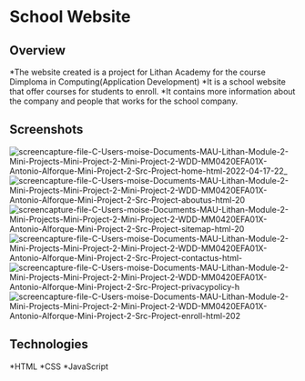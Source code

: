 # School Website
## Overview
  *The website created is a project for Lithan Academy for the course Dimploma in Computing(Application Development)
  *It is a school website that offer courses for students to enroll.
  *It contains more information about the company and people that works for the school company.
## Screenshots
![screencapture-file-C-Users-moise-Documents-MAU-Lithan-Module-2-Mini-Projects-Mini-Project-2-Mini-Project-2-WDD-MM0420EFA01X-Antonio-Alforque-Mini-Project-2-Src-Project-home-html-2022-04-17-22_](https://user-images.githubusercontent.com/68614293/163718294-8a9ad617-1b67-4478-8d71-75a1f452bccf.png)
![screencapture-file-C-Users-moise-Documents-MAU-Lithan-Module-2-Mini-Projects-Mini-Project-2-Mini-Project-2-WDD-MM0420EFA01X-Antonio-Alforque-Mini-Project-2-Src-Project-aboutus-html-20](https://user-images.githubusercontent.com/68614293/163718298-57a452c3-eb58-4544-95d8-ff89a172ae87.png)
![screencapture-file-C-Users-moise-Documents-MAU-Lithan-Module-2-Mini-Projects-Mini-Project-2-Mini-Project-2-WDD-MM0420EFA01X-Antonio-Alforque-Mini-Project-2-Src-Project-sitemap-html-20](https://user-images.githubusercontent.com/68614293/163718300-f1be542c-53f6-44b1-abc5-73870b054873.png)
![screencapture-file-C-Users-moise-Documents-MAU-Lithan-Module-2-Mini-Projects-Mini-Project-2-Mini-Project-2-WDD-MM0420EFA01X-Antonio-Alforque-Mini-Project-2-Src-Project-contactus-html-](https://user-images.githubusercontent.com/68614293/163718303-376bcdd6-fc5d-40b8-8adc-219157c01de4.png)
![screencapture-file-C-Users-moise-Documents-MAU-Lithan-Module-2-Mini-Projects-Mini-Project-2-Mini-Project-2-WDD-MM0420EFA01X-Antonio-Alforque-Mini-Project-2-Src-Project-privacypolicy-h](https://user-images.githubusercontent.com/68614293/163718306-e1a1c220-9a55-4a37-b04a-ed556287b1a5.png)
![screencapture-file-C-Users-moise-Documents-MAU-Lithan-Module-2-Mini-Projects-Mini-Project-2-Mini-Project-2-WDD-MM0420EFA01X-Antonio-Alforque-Mini-Project-2-Src-Project-enroll-html-202](https://user-images.githubusercontent.com/68614293/163718309-185a79bc-8c57-4c09-913e-82696ad667c5.png)

## Technologies
 *HTML
 *CSS
 *JavaScript

